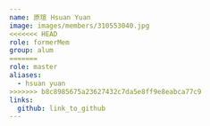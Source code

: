 ```yaml
---
name: 原瑄 Hsuan Yuan 
image: images/members/310553040.jpg 
<<<<<<< HEAD
role: formerMem
group: alum
=======
role: master
aliases:
  - hsuan yuan
>>>>>>> b8c8985675a23627432c7da5e8ff9e8eabca77c9
links:
  github: link_to_github 
---
```

